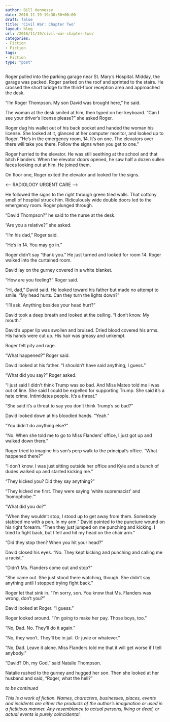 ```yaml
---
author: Bill Hennessy
date: 2016-11-19 19:30:50+00:00
draft: false
title: 'Civil War: Chapter Two'
layout: blog
url: /2016/11/19/civil-war-chapter-two/
categories:
- Fiction
- Fiction
tags:
- Fiction
type: "post"
---
```


Roger pulled into the parking garage near St. Mary’s Hospital. Midday, the garage was packed. Roger parked on the roof and sprinted to the stairs. He crossed the short bridge to the third-floor reception area and approached the desk.

“I’m Roger Thompson. My son David was brought here,” he said.

The woman at the desk smiled at him, then typed on her keyboard. “Can I see your driver’s license please?” she asked Roger.

Roger dug his wallet out of his back pocket and handed the woman his license. She looked at it, glanced at her computer monitor, and looked up to Roger. “He’s in the emergency room, 14. It’s on one. The elevators over there will take you there. Follow the signs when you get to one.”

Roger hurried to the elevator. He was still seething at the school and that bitch Flanders. When the elevator doors opened, he saw half a dozen sullen faces looking out at him. He joined them.

On floor one, Roger exited the elevator and looked for the signs.

<-- RADIOLOGY
URGENT CARE -->

He followed the signs to the right through green tiled walls. That cottony smell of hospital struck him. Ridiculously wide double doors led to the emergency room. Roger plunged through.

“David Thompson?” he said to the nurse at the desk.

“Are you a relative?” she asked.

“I’m his dad,” Roger said.

“He’s in 14. You may go in.”

Roger didn’t say “thank you.” He just turned and looked for room 14. Roger walked into the curtained room.

David lay on the gurney covered in a white blanket.

“How are you feeling?” Roger said.

“Hi, dad,” David said. He looked toward his father but made no attempt to smile. “My head hurts. Can they turn the lights down?”

“I’ll ask. Anything besides your head hurt?”

David took a deep breath and looked at the ceiling. “I don’t know. My mouth.”

David’s upper lip was swollen and bruised. Dried blood covered his arms. His hands were cut up. His hair was greasy and unkempt.

Roger felt pity and rage.

“What happened?” Roger said.

David looked at his father. “I shouldn’t have said anything, I guess.”

“What did you say?” Roger asked.

“I just said I didn’t think Trump was so bad. And Miss Mateo told me I was out of line. She said I could be expelled for supporting Trump. She said it’s a hate crime. Intimidates people. It’s a threat.”

“She said it’s a threat to say you don’t think Trump’s so bad?”

David looked down at his bloodied hands. “Yeah.”

“You didn’t do anything else?”

“No. When she told me to go to Miss Flanders’ office, I just got up and walked down there.”

Roger tried to imagine his son’s perp walk to the principal’s office. “What happened there?”

“I don’t know. I was just sitting outside her office and Kyle and a bunch of dudes walked up and started kicking me.”

“They kicked you? Did they say anything?”

“They kicked me first. They were saying ‘white supremacist’ and ‘homophobe.’”

“What did you do?”

“When they wouldn’t stop, I stood up to get away from them. Somebody stabbed me with a pen. In my arm.” David pointed to the puncture wound on his right forearm. “Then they just jumped on me punching and kicking. I tried to fight back, but I fell and hit my head on the chair arm.”

“Did they stop then? When you hit your head?”

David closed his eyes. “No. They kept kicking and punching and calling me a racist.”

“Didn’t Ms. Flanders come out and stop?”

“She came out. She just stood there watching, though. She didn’t say anything until I stopped trying fight back.”

Roger let that sink in. “I’m sorry, son. You know that Ms. Flanders was wrong, don’t you?”

David looked at Roger. “I guess.”

Roger looked around. “I’m going to make her pay. Those boys, too.”

“No, Dad. No. They’ll do it again.”

“No, they won’t. They’ll be in jail. Or juvie or whatever.”

“No, Dad. Leave it alone. Miss Flanders told me that it will get worse if I tell anybody.”

“David? Oh, my God,” said Natalie Thompson.

Natalie rushed to the gurney and hugged her son. Then she looked at her husband and said, “Roger, what the hell?”



_to be continued_

_This is a work of fiction. Names, characters, businesses, places, events and incidents are either the products of the author’s imagination or used in a fictitious manner. Any resemblance to actual persons, living or dead, or actual events is purely coincidental._
